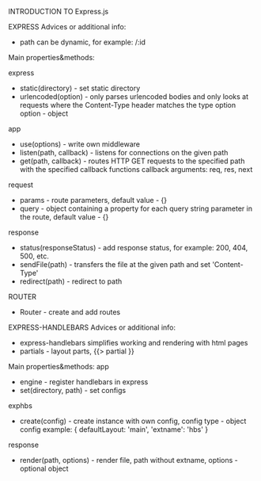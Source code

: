 INTRODUCTION TO Express.js

EXPRESS
Advices or additional info:
- path can be dynamic, for example: /:id

Main properties&methods:

express
- static(directory) - set static directory
- urlencoded(option) - only parses urlencoded bodies and only looks at requests where the Content-Type header matches the type option
	option - object

app
- use(options) - write own middleware
- listen(path, callback) - listens for connections on the given path
- get(path, callback) - routes HTTP GET requests to the specified path with the specified callback functions
  callback arguments: req, res, next

request
- params - route parameters, default value - {}
- query - object containing a property for each query string parameter in the route, default value - {}

response
- status(responseStatus) - add response status, for example: 200, 404, 500, etc.
- sendFile(path) - transfers the file at the given path and set 'Content-Type'
- redirect(path) - redirect to path

ROUTER
- Router - create and add routes


EXPRESS-HANDLEBARS
Advices or additional info:
- express-handlebars simplifies working and rendering with html pages
- partials - layout parts, {{> partial }}

Main properties&methods:
app
- engine - register handlebars in express
- set(directory, path) - set configs

exphbs
- create(config) - create instance with own config, config type - object
  config example: { defaultLayout: 'main', 'extname': 'hbs' }

response
- render(path, options) - render file, path without extname, options - optional object